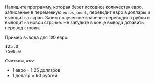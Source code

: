 Напишите программу, которая берет исходное количество евро, записанное в переменную `euros_count`, переводит евро в доллары и выводит на экран. Затем полученное значение переводит в рубли и выводит на новой строчке. Не забудьте в конце вывода добавить перевод строки.

Пример вывода для 100 евро:

<pre class='hexlet-basics-output'>
125.0
7500.0
</pre>

Считаем, что:

- 1 евро = 1.25 долларов
- 1 доллар = 60 рублей
